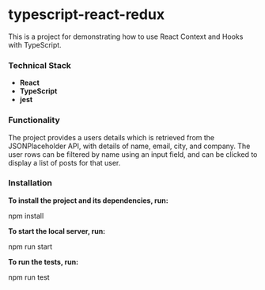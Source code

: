 # typescript-react-redux

This is a project for demonstrating how to use React Context and Hooks with TypeScript.

### Technical Stack

- **React**
- **TypeScript**
- **jest**

### Functionality

The project provides a users details which is retrieved from the JSONPlaceholder API, with details of name, email, city, and company. The user rows can be filtered by name using an input field, and can be clicked to display a list of posts for that user.

### Installation

**To install the project and its dependencies, run:**

npm install

**To start the local server, run:**

npm run start

**To run the tests, run:**

npm run test
